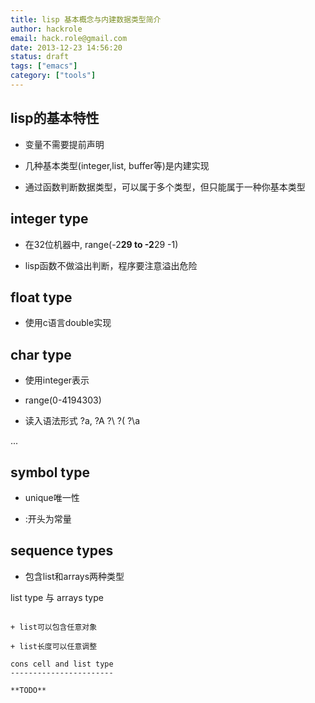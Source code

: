 ```yaml
---
title: lisp 基本概念与内建数据类型简介
author: hackrole
email: hack.role@gmail.com
date: 2013-12-23 14:56:20
status: draft
tags: ["emacs"]
category: ["tools"]
---
```




lisp的基本特性
--------------

+ 变量不需要提前声明

+ 几种基本类型(integer,list, buffer等)是内建实现

+ 通过函数判断数据类型，可以属于多个类型，但只能属于一种你基本类型


integer type
------------

+ 在32位机器中,  range(-2**29 to -2**29 -1)

+ lisp函数不做溢出判断，程序要注意溢出危险

float type
----------

+ 使用c语言double实现

char type
---------

+ 使用integer表示

+ range(0-4194303)

+ 读入语法形式 ?a, ?A ?\\ ?\( ?\a

...

symbol type
-----------

+ unique唯一性

+ :开头为常量

sequence types
--------------

+ 包含list和arrays两种类型

list type 与 arrays type
~~~~~~~~~~~~~~~~~~~~~~~~

+ list可以包含任意对象

+ list长度可以任意调整

cons cell and list type
-----------------------

**TODO**

